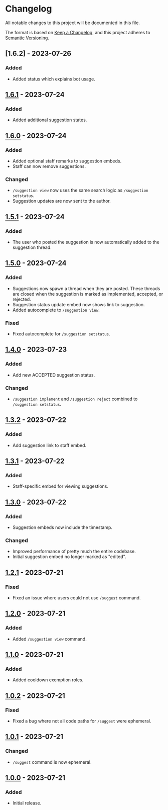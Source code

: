 # Changelog

All notable changes to this project will be documented in this file.

The format is based on [Keep a Changelog](https://keepachangelog.com/en/1.0.0/),
and this project adheres to [Semantic Versioning](https://semver.org/spec/v2.0.0.html).

## [1.6.2] - 2023-07-26

### Added

- Added status which explains bot usage.

## [1.6.1] - 2023-07-24

### Added

- Added additional suggestion states.

## [1.6.0] - 2023-07-24

### Added

- Added optional staff remarks to suggestion embeds.
- Staff can now remove suggestions.

### Changed

- `/suggestion view` now uses the same search logic as `/suggestion setstatus`.
- Suggestion updates are now sent to the author. 

## [1.5.1] - 2023-07-24

### Added

- The user who posted the suggestion is now automatically added to the suggestion thread.

## [1.5.0] - 2023-07-24

### Added

- Suggestions now spawn a thread when they are posted. These threads are closed when the suggestion is marked as
implemented, accepted, or rejected.
- Suggestion status update embed now shows link to suggestion.
- Added autocomplete to `/suggestion view`.

### Fixed
- Fixed autocomplete for `/suggestion setstatus`.

## [1.4.0] - 2023-07-23

### Added

- Add new ACCEPTED suggestion status.

### Changed

- `/suggestion implement` and `/suggestion reject` combined to `/suggestion setstatus`.

## [1.3.2] - 2023-07-22

### Added

- Add suggestion link to staff embed.

## [1.3.1] - 2023-07-22

### Added

- Staff-specific embed for viewing suggestions.

## [1.3.0] - 2023-07-22

### Added

- Suggestion embeds now include the timestamp.

### Changed

- Improved performance of pretty much the entire codebase.
- Initial suggestion embed no longer marked as "edited".

## [1.2.1] - 2023-07-21

### Fixed

- Fixed an issue where users could not use `/suggest` command.

## [1.2.0] - 2023-07-21

### Added

- Added `/suggestion view` command.

## [1.1.0] - 2023-07-21

### Added

- Added cooldown exemption roles.

## [1.0.2] - 2023-07-21

### Fixed

- Fixed a bug where not all code paths for `/suggest` were ephemeral.

## [1.0.1] - 2023-07-21

### Changed

- `/suggest` command is now ephemeral.

## [1.0.0] - 2023-07-21

### Added

- Initial release.

[1.6.1]: https://github.com/BrackeysBot/SuggestionBot/releases/tag/v1.6.1
[1.6.0]: https://github.com/BrackeysBot/SuggestionBot/releases/tag/v1.6.0
[1.5.1]: https://github.com/BrackeysBot/SuggestionBot/releases/tag/v1.5.1
[1.5.0]: https://github.com/BrackeysBot/SuggestionBot/releases/tag/v1.5.0
[1.4.0]: https://github.com/BrackeysBot/SuggestionBot/releases/tag/v1.4.0
[1.3.2]: https://github.com/BrackeysBot/SuggestionBot/releases/tag/v1.3.2
[1.3.1]: https://github.com/BrackeysBot/SuggestionBot/releases/tag/v1.3.1
[1.3.0]: https://github.com/BrackeysBot/SuggestionBot/releases/tag/v1.3.0
[1.2.1]: https://github.com/BrackeysBot/SuggestionBot/releases/tag/v1.2.1
[1.2.0]: https://github.com/BrackeysBot/SuggestionBot/releases/tag/v1.2.0
[1.1.0]: https://github.com/BrackeysBot/SuggestionBot/releases/tag/v1.1.0
[1.0.2]: https://github.com/BrackeysBot/SuggestionBot/releases/tag/v1.0.2
[1.0.1]: https://github.com/BrackeysBot/SuggestionBot/releases/tag/v1.0.1
[1.0.0]: https://github.com/BrackeysBot/SuggestionBot/releases/tag/v1.0.0
